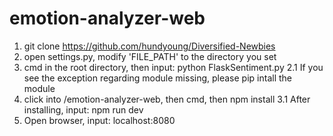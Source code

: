 # emotion-analyzer-web
1. git clone https://github.com/hundyoung/Diversified-Newbies
2. open settings.py, modify 'FILE_PATH' to the directory you set
3. cmd in the root directory, then input: python FlaskSentiment.py
  2.1 If you see the exception regarding module missing, please pip intall the module
4. click into /emotion-analyzer-web, then cmd, then npm install
  3.1 After installing, input: npm run dev
5. Open browser, input: localhost:8080
